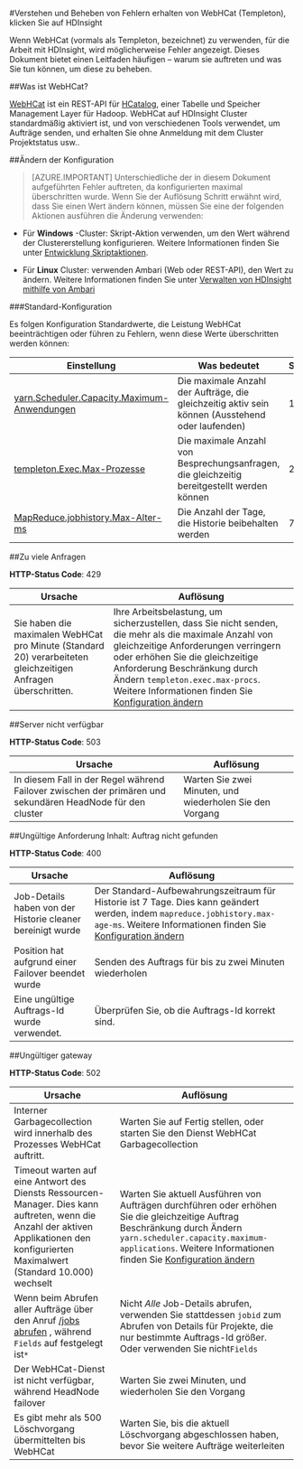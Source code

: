 <properties
 pageTitle="Verstehen und Beheben von Fehlern bei der WebHCat auf HDInsight"
 description="Erfahren Sie, wie etwa häufigen von WebHCat auf HDInsight zurückgegeben, und wie Sie sie auflösen."
 services="hdinsight"
 documentationCenter=""
 authors="Blackmist"
 manager="jhubbard"
 editor="cgronlun"
 tags="azure-portal"/>

<tags
 ms.service="hdinsight"
 ms.devlang="na"
 ms.topic="article"
 ms.tgt_pltfrm="na"
 ms.workload="big-data"
 ms.date="09/27/2016"
 ms.author="larryfr"/>

#<a name="understand-and-resolve-errors-received-from-webhcat-templeton-on-hdinsight"></a>Verstehen und Beheben von Fehlern erhalten von WebHCat (Templeton), klicken Sie auf HDInsight

Wenn WebHCat (vormals als Templeton, bezeichnet) zu verwenden, für die Arbeit mit HDInsight, wird möglicherweise Fehler angezeigt. Dieses Dokument bietet einen Leitfaden häufigen – warum sie auftreten und was Sie tun können, um diese zu beheben.

##<a name="what-is-webhcat"></a>Was ist WebHCat?

[WebHCat](https://cwiki.apache.org/confluence/display/Hive/WebHCat) ist ein REST-API für [HCatalog](https://cwiki.apache.org/confluence/display/Hive/HCatalog), einer Tabelle und Speicher Management Layer für Hadoop. WebHCat auf HDInsight Cluster standardmäßig aktiviert ist, und von verschiedenen Tools verwendet, um Aufträge senden, und erhalten Sie ohne Anmeldung mit dem Cluster Projektstatus usw..

##<a name="modifying-configuration"></a>Ändern der Konfiguration

> [AZURE.IMPORTANT] Unterschiedliche der in diesem Dokument aufgeführten Fehler auftreten, da konfigurierten maximal überschritten wurde. Wenn Sie der Auflösung Schritt erwähnt wird, dass Sie einen Wert ändern können, müssen Sie eine der folgenden Aktionen ausführen die Änderung verwenden:

* Für **Windows** -Cluster: Skript-Aktion verwenden, um den Wert während der Clustererstellung konfigurieren. Weitere Informationen finden Sie unter [Entwicklung Skriptaktionen](hdinsight-hadoop-script-actions.md).

* Für **Linux** Cluster: verwenden Ambari (Web oder REST-API), den Wert zu ändern. Weitere Informationen finden Sie unter [Verwalten von HDInsight mithilfe von Ambari](hdinsight-hadoop-manage-ambari.md)

###<a name="default-configuration"></a>Standard-Konfiguration

Es folgen Konfiguration Standardwerte, die Leistung WebHCat beeinträchtigen oder führen zu Fehlern, wenn diese Werte überschritten werden können:

| Einstellung | Was bedeutet | Standardwert |
| ------- | ------------ | ------------- |
| [yarn.Scheduler.Capacity.Maximum-Anwendungen][maximum-applications] | Die maximale Anzahl der Aufträge, die gleichzeitig aktiv sein können (Ausstehend oder laufenden) | 10.000 |
| [templeton.Exec.Max-Prozesse][max-procs] | Die maximale Anzahl von Besprechungsanfragen, die gleichzeitig bereitgestellt werden können | 20 |
| [MapReduce.jobhistory.Max-Alter-ms][max-age-ms] | Die Anzahl der Tage, die Historie beibehalten werden | 7 Tage |

##<a name="too-many-requests"></a>Zu viele Anfragen

**HTTP-Status Code**: 429

| Ursache | Auflösung |
| ----- | ---------- |
| Sie haben die maximalen WebHCat pro Minute (Standard 20) verarbeiteten gleichzeitigen Anfragen überschritten. | Ihre Arbeitsbelastung, um sicherzustellen, dass Sie nicht senden, die mehr als die maximale Anzahl von gleichzeitige Anforderungen verringern oder erhöhen Sie die gleichzeitige Anforderung Beschränkung durch Ändern `templeton.exec.max-procs`. Weitere Informationen finden Sie [Konfiguration ändern](#modifying-configuration) |

##<a name="server-unavailable"></a>Server nicht verfügbar

**HTTP-Status Code**: 503

| Ursache | Auflösung |
| ---------------- | ------------------- |
| In diesem Fall in der Regel während Failover zwischen der primären und sekundären HeadNode für den cluster | Warten Sie zwei Minuten, und wiederholen Sie den Vorgang |

##<a name="bad-request-content-could-not-find-job"></a>Ungültige Anforderung Inhalt: Auftrag nicht gefunden

**HTTP-Status Code**: 400

| Ursache | Auflösung |
| ---------------- | ------------------- |
| Job-Details haben von der Historie cleaner bereinigt wurde | Der Standard-Aufbewahrungszeitraum für Historie ist 7 Tage. Dies kann geändert werden, indem `mapreduce.jobhistory.max-age-ms`. Weitere Informationen finden Sie [Konfiguration ändern](#modifying-configuration) |
| Position hat aufgrund einer Failover beendet wurde | Senden des Auftrags für bis zu zwei Minuten wiederholen |
| Eine ungültige Auftrags-Id wurde verwendet. | Überprüfen Sie, ob die Auftrags-Id korrekt sind. |

##<a name="bad-gateway"></a>Ungültiger gateway

**HTTP-Status Code**: 502

| Ursache | Auflösung |
| ---------------- | ------------------- |
| Interner Garbagecollection wird innerhalb des Prozesses WebHCat auftritt. | Warten Sie auf Fertig stellen, oder starten Sie den Dienst WebHCat Garbagecollection |
| Timeout warten auf eine Antwort des Diensts Ressourcen-Manager. Dies kann auftreten, wenn die Anzahl der aktiven Applikationen den konfigurierten Maximalwert (Standard 10.000) wechselt | Warten Sie aktuell Ausführen von Aufträgen durchführen oder erhöhen Sie die gleichzeitige Auftrag Beschränkung durch Ändern `yarn.scheduler.capacity.maximum-applications`. Weitere Informationen finden Sie [Konfiguration ändern](#modifying-configuration)  |
| Wenn beim Abrufen aller Aufträge über den Anruf [/jobs abrufen](https://cwiki.apache.org/confluence/display/Hive/WebHCat+Reference+Jobs) , während `Fields` auf festgelegt ist`*` | Nicht *Alle* Job-Details abrufen, verwenden Sie stattdessen `jobid` zum Abrufen von Details für Projekte, die nur bestimmte Auftrags-Id größer. Oder verwenden Sie nicht`Fields` |
| Der WebHCat-Dienst ist nicht verfügbar, während HeadNode failover | Warten Sie zwei Minuten, und wiederholen Sie den Vorgang |
| Es gibt mehr als 500 Löschvorgang übermittelten bis WebHCat | Warten Sie, bis die aktuell Löschvorgang abgeschlossen haben, bevor Sie weitere Aufträge weiterleiten |

[maximum-applications]: http://docs.hortonworks.com/HDPDocuments/HDP2/HDP-2.1.3/bk_system-admin-guide/content/setting_application_limits.html
[max-procs]: https://hive.apache.org/javadocs/hcat-r0.5.0/configuration.html
[max-age-ms]: http://docs.hortonworks.com/HDPDocuments/HDP2/HDP-2.0.6.0/ds_Hadoop/hadoop-mapreduce-client/hadoop-mapreduce-client-core/mapred-default.xml
 
